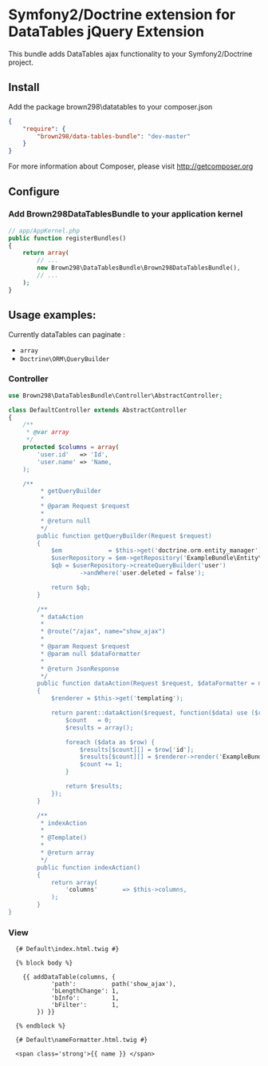 # Symfony2/Doctrine extension for DataTables jQuery Extension

This bundle adds DataTables ajax functionality to your Symfony2/Doctrine project.

## Install
Add the package brown298\datatables to your composer.json
```json
{
    "require": {
        "brown298/data-tables-bundle": "dev-master"
    }
}
```
For more information about Composer, please visit http://getcomposer.org

## Configure

### Add Brown298DataTablesBundle to your application kernel

```php
// app/AppKernel.php
public function registerBundles()
{
    return array(
        // ...
        new Brown298\DataTablesBundle\Brown298DataTablesBundle(),
        // ...
    );
}
```

## Usage examples:

Currently dataTables can paginate :

- `array`
- `Doctrine\ORM\QueryBuilder`

### Controller

```php
use Brown298\DataTablesBundle\Controller\AbstractController;

class DefaultController extends AbstractController
{
    /**
     * @var array
     */
    protected $columns = array(
        'user.id'   => 'Id',
        'user.name' => 'Name,
    );

    /**
         * getQueryBuilder
         *
         * @param Request $request
         *
         * @return null
         */
        public function getQueryBuilder(Request $request)
        {
            $em             = $this->get('doctrine.orm.entity_manager')
            $userRepository = $em->getRepository('ExampleBundle\Entity\User');
            $qb = $userRepository->createQueryBuilder('user')
                    ->andWhere('user.deleted = false');

            return $qb;
        }

        /**
         * dataAction
         *
         * @route("/ajax", name="show_ajax")
         *
         * @param Request $request
         * @param null $dataFormatter
         *
         * @return JsonResponse
         */
        public function dataAction(Request $request, $dataFormatter = null)
        {
            $renderer = $this->get('templating');

            return parent::dataAction($request, function($data) use ($renderer) {
                $count   = 0;
                $results = array();

                foreach ($data as $row) {
                    $results[$count][] = $row['id'];
                    $results[$count][] = $renderer->render('ExampleBundle:Default:nameFormatter.html.twig', array('name' => $row['name']));
                    $count += 1;
                }

                return $results;
            });
        }

        /**
         * indexAction
         *
         * @Template()
         *
         * @return array
         */
        public function indexAction()
        {
            return array(
                'columns'       => $this->columns,
            );
        }
}
```

### View

```jinja
  {# Default\index.html.twig #}

  {% block body %}

    {{ addDataTable(columns, {
            'path':          path('show_ajax'),
            'bLengthChange': 1,
            'bInfo':         1,
            'bFilter':       1,
        }) }}

  {% endblock %}
```

```jinja
  {# Default\nameFormatter.html.twig #}

  <span class='strong'>{{ name }} </span>
```
